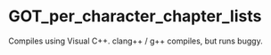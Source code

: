 # GOT_per_character_chapter_lists

Compiles using Visual C++. clang++ / g++ compiles, but runs buggy. 
